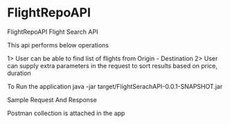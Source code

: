 # FlightRepoAPI
FlightRepoAPI
Flight Search API 

This api performs below operations

1> User can be able to find list of flights from Origin - Destination
2> User can supply extra parameters in the request to sort results based on price, duration

To Run the application
java -jar target/FlightSerachAPI-0.0.1-SNAPSHOT.jar

Sample Request And Response

Postman collection is attached in the app
